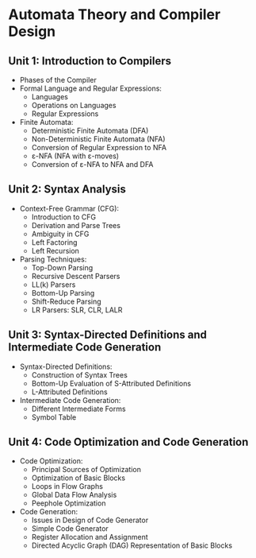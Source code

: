 # Automata Theory and Compiler Design

## Unit 1: Introduction to Compilers

- Phases of the Compiler
- Formal Language and Regular Expressions:
  - Languages
  - Operations on Languages
  - Regular Expressions
- Finite Automata:
  - Deterministic Finite Automata (DFA)
  - Non-Deterministic Finite Automata (NFA)
  - Conversion of Regular Expression to NFA
  - ε-NFA (NFA with ε-moves)
  - Conversion of ε-NFA to NFA and DFA

## Unit 2: Syntax Analysis

- Context-Free Grammar (CFG):
  - Introduction to CFG
  - Derivation and Parse Trees
  - Ambiguity in CFG
  - Left Factoring
  - Left Recursion
- Parsing Techniques:
  - Top-Down Parsing
  - Recursive Descent Parsers
  - LL(k) Parsers
  - Bottom-Up Parsing
  - Shift-Reduce Parsing
  - LR Parsers: SLR, CLR, LALR

## Unit 3: Syntax-Directed Definitions and Intermediate Code Generation

- Syntax-Directed Definitions:
  - Construction of Syntax Trees
  - Bottom-Up Evaluation of S-Attributed Definitions
  - L-Attributed Definitions
- Intermediate Code Generation:
  - Different Intermediate Forms
  - Symbol Table

## Unit 4: Code Optimization and Code Generation

- Code Optimization:
  - Principal Sources of Optimization
  - Optimization of Basic Blocks
  - Loops in Flow Graphs
  - Global Data Flow Analysis
  - Peephole Optimization
- Code Generation:
  - Issues in Design of Code Generator
  - Simple Code Generator
  - Register Allocation and Assignment
  - Directed Acyclic Graph (DAG) Representation of Basic Blocks

